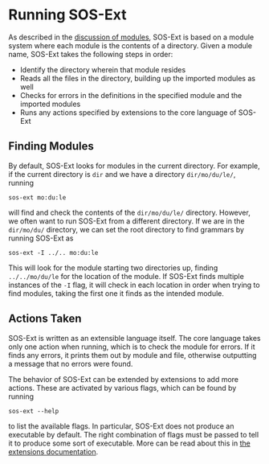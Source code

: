 # Running SOS-Ext
As described in the [discussion of modules](modules.md), SOS-Ext is
based on a module system where each module is the contents of a
directory.  Given a module name, SOS-Ext takes the following steps in
order:
* Identify the directory wherein that module resides
* Reads all the files in the directory, building up the imported
  modules as well
* Checks for errors in the definitions in the specified module and the
  imported modules
* Runs any actions specified by extensions to the core language of
  SOS-Ext


## Finding Modules
By default, SOS-Ext looks for modules in the current directory.  For
example, if the current directory is `dir` and we have a directory
`dir/mo/du/le/`, running
```
sos-ext mo:du:le
```
will find and check the contents of the `dir/mo/du/le/` directory.
However, we often want to run SOS-Ext from a different directory.  If
we are in the `dir/mo/du/` directory, we can set the root directory to
find grammars by running SOS-Ext as
```
sos-ext -I ../.. mo:du:le
```
This will look for the module starting two directories up, finding
`../../mo/du/le` for the location of the module.  If SOS-Ext finds
multiple instances of the `-I` flag, it will check in each location in
order when trying to find modules, taking the first one it finds as
the intended module.


## Actions Taken
SOS-Ext is written as an extensible language itself.  The core
language takes only one action when running, which is to check the
module for errors.  If it finds any errors, it prints them out by
module and file, otherwise outputting a message that no errors were
found.

The behavior of SOS-Ext can be extended by extensions to add more
actions.  These are activated by various flags, which can be found by
running
```
sos-ext --help
```
to list the available flags.  In particular, SOS-Ext does not produce
an executable by default.  The right combination of flags must be
passed to tell it to produce some sort of executable.  More can be
read about this in [the extensions
documentation](extensions.md#translations).
